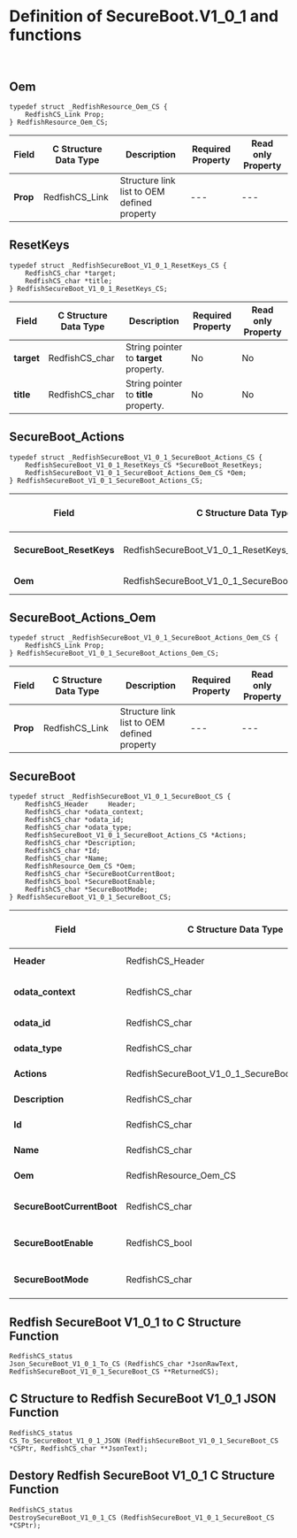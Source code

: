 # Definition of SecureBoot.V1_0_1 and functions<br><br>

## Oem
    typedef struct _RedfishResource_Oem_CS {
        RedfishCS_Link Prop;
    } RedfishResource_Oem_CS;

|Field |C Structure Data Type|Description |Required Property|Read only Property
| ---  | --- | --- | --- | ---
|**Prop**|RedfishCS_Link| Structure link list to OEM defined property| ---| ---


## ResetKeys
    typedef struct _RedfishSecureBoot_V1_0_1_ResetKeys_CS {
        RedfishCS_char *target;
        RedfishCS_char *title;
    } RedfishSecureBoot_V1_0_1_ResetKeys_CS;

|Field |C Structure Data Type|Description |Required Property|Read only Property
| ---  | --- | --- | --- | ---
|**target**|RedfishCS_char| String pointer to **target** property.| No| No
|**title**|RedfishCS_char| String pointer to **title** property.| No| No


## SecureBoot_Actions
    typedef struct _RedfishSecureBoot_V1_0_1_SecureBoot_Actions_CS {
        RedfishSecureBoot_V1_0_1_ResetKeys_CS *SecureBoot_ResetKeys;
        RedfishSecureBoot_V1_0_1_SecureBoot_Actions_Oem_CS *Oem;
    } RedfishSecureBoot_V1_0_1_SecureBoot_Actions_CS;

|Field |C Structure Data Type|Description |Required Property|Read only Property
| ---  | --- | --- | --- | ---
|**SecureBoot_ResetKeys**|RedfishSecureBoot_V1_0_1_ResetKeys_CS| Structure points to **#SecureBoot.ResetKeys** property.| No| No
|**Oem**|RedfishSecureBoot_V1_0_1_SecureBoot_Actions_Oem_CS| Structure points to **Oem** property.| No| No


## SecureBoot_Actions_Oem
    typedef struct _RedfishSecureBoot_V1_0_1_SecureBoot_Actions_Oem_CS {
        RedfishCS_Link Prop;
    } RedfishSecureBoot_V1_0_1_SecureBoot_Actions_Oem_CS;

|Field |C Structure Data Type|Description |Required Property|Read only Property
| ---  | --- | --- | --- | ---
|**Prop**|RedfishCS_Link| Structure link list to OEM defined property| ---| ---


## SecureBoot
    typedef struct _RedfishSecureBoot_V1_0_1_SecureBoot_CS {
        RedfishCS_Header     Header;
        RedfishCS_char *odata_context;
        RedfishCS_char *odata_id;
        RedfishCS_char *odata_type;
        RedfishSecureBoot_V1_0_1_SecureBoot_Actions_CS *Actions;
        RedfishCS_char *Description;
        RedfishCS_char *Id;
        RedfishCS_char *Name;
        RedfishResource_Oem_CS *Oem;
        RedfishCS_char *SecureBootCurrentBoot;
        RedfishCS_bool *SecureBootEnable;
        RedfishCS_char *SecureBootMode;
    } RedfishSecureBoot_V1_0_1_SecureBoot_CS;

|Field |C Structure Data Type|Description |Required Property|Read only Property
| ---  | --- | --- | --- | ---
|**Header**|RedfishCS_Header|Redfish C structure header|---|---
|**odata_context**|RedfishCS_char| String pointer to **@odata.context** property.| No| No
|**odata_id**|RedfishCS_char| String pointer to **@odata.id** property.| No| No
|**odata_type**|RedfishCS_char| String pointer to **@odata.type** property.| No| No
|**Actions**|RedfishSecureBoot_V1_0_1_SecureBoot_Actions_CS| Structure points to **Actions** property.| No| No
|**Description**|RedfishCS_char| String pointer to **Description** property.| No| Yes
|**Id**|RedfishCS_char| String pointer to **Id** property.| Yes| Yes
|**Name**|RedfishCS_char| String pointer to **Name** property.| Yes| Yes
|**Oem**|RedfishResource_Oem_CS| Structure points to **Oem** property.| No| No
|**SecureBootCurrentBoot**|RedfishCS_char| String pointer to **SecureBootCurrentBoot** property.| No| Yes
|**SecureBootEnable**|RedfishCS_bool| Boolean pointer to **SecureBootEnable** property.| No| No
|**SecureBootMode**|RedfishCS_char| String pointer to **SecureBootMode** property.| No| Yes
## Redfish SecureBoot V1_0_1 to C Structure Function
    RedfishCS_status
    Json_SecureBoot_V1_0_1_To_CS (RedfishCS_char *JsonRawText, RedfishSecureBoot_V1_0_1_SecureBoot_CS **ReturnedCS);

## C Structure to Redfish SecureBoot V1_0_1 JSON Function
    RedfishCS_status
    CS_To_SecureBoot_V1_0_1_JSON (RedfishSecureBoot_V1_0_1_SecureBoot_CS *CSPtr, RedfishCS_char **JsonText);

## Destory Redfish SecureBoot V1_0_1 C Structure Function
    RedfishCS_status
    DestroySecureBoot_V1_0_1_CS (RedfishSecureBoot_V1_0_1_SecureBoot_CS *CSPtr);

